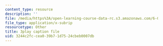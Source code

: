 ```yaml
---
content_type: resource
description: ''
file: /media/https%3A/open-learning-course-data-rc.s3.amazonaws.com/6-004-computation-structures-spring-2017/3244c2fccea039b71d7524cbeb0007db_0aMDzMhf528.srt
file_type: application/x-subrip
resourcetype: Other
title: 3play caption file
uid: 3244c2fc-cea0-39b7-1d75-24cbeb0007db
---
```

